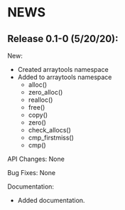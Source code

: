 # NEWS

## Release 0.1-0 (5/20/20):

New:
  * Created arraytools namespace
  * Added to arraytools namespace
      - alloc()
      - zero_alloc()
      - realloc()
      - free()
      - copy()
      - zero()
      - check_allocs()
      - cmp_firstmiss()
      - cmp()

API Changes: None

Bug Fixes: None

Documentation:
  * Added documentation.
